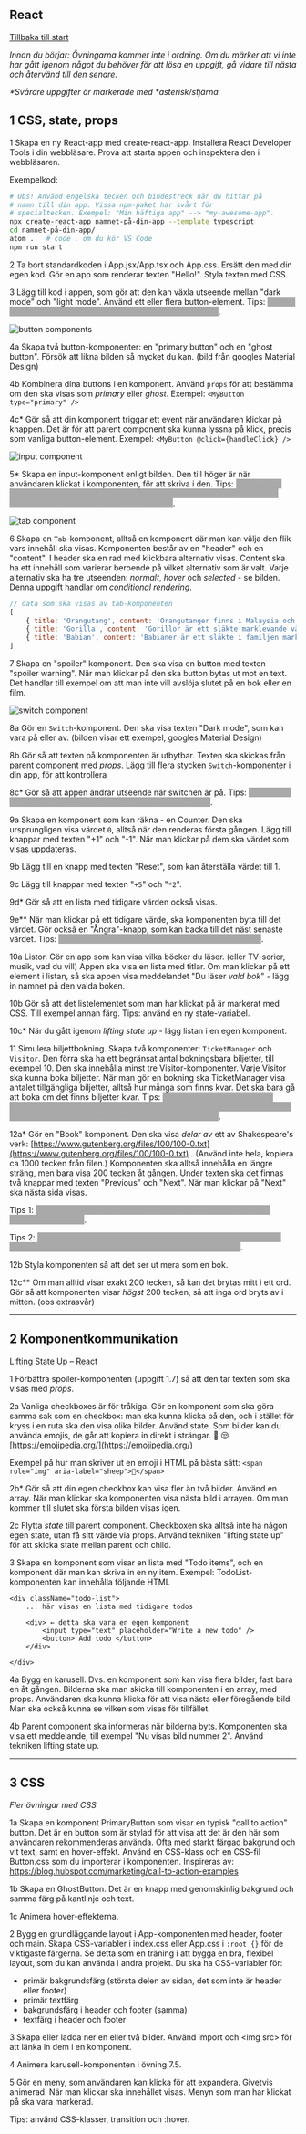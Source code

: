 ## React
[Tillbaka till start](README.md)

<style>
.hint, span.hint code { color: darkgray; background: darkgray; }
</style>

*Innan du börjar: Övningarna kommer inte i ordning. Om du märker att vi inte har gått igenom något du behöver för att lösa en uppgift, gå vidare till nästa och återvänd till den senare.*

*&ast;Svårare uppgifter är markerade med &ast;asterisk/stjärna.*

## 1 CSS, state, props
1 Skapa en ny React-app med create-react-app. Installera React Developer Tools i din webbläsare. Prova att starta appen och inspektera den i webbläsaren.

Exempelkod:

```bash
# Obs! Använd engelska tecken och bindestreck när du hittar på
# namn till din app. Vissa npm-paket har svårt för
# specialtecken. Exempel: "Min häftiga app" --> "my-awesome-app".
npx create-react-app namnet-på-din-app --template typescript
cd namnet-på-din-app/
atom .   # code . om du kör VS Code
npm run start
```

2 Ta bort standardkoden i App.jsx/App.tsx och App.css. Ersätt den med din egen kod. Gör en app som renderar texten "Hello!". Styla texten med CSS.


3 Lägg till kod i appen, som gör att den kan växla utseende mellan "dark mode" och "light mode". Använd ett eller flera button-element.
Tips: <span class="hint">använd en state-variabel med `useState` och attributet `className`</span>.

![button components](img/button-component.png)

4a Skapa två button-komponenter: en "primary button" och en "ghost button". Försök att likna bilden så mycket du kan. (bild från googles Material Design)

4b Kombinera dina buttons i en komponent. Använd `props` för att bestämma om den ska visas som *primary* eller *ghost*. Exempel: `<MyButton type="primary" />`

4c* Gör så att din komponent triggar ett event när användaren klickar på knappen. Det är för att parent component ska kunna lyssna på klick, precis som vanliga button-element. Exempel:
` <MyButton @click={handleClick} /> `

![input component](img/input-component.png)

5* Skapa en input-komponent enligt bilden. Den till höger är när användaren klickat i komponenten, för att skriva i den.
Tips: <span class="hint">använd CSS padding och ett label-element istället för att ha placeholder. Positionera label ovanpå input med `position: absolute`</span>.


![tab component](img/tab-component.png)

6 Skapa en `Tab`-komponent, alltså en komponent där man kan välja den flik vars innehåll ska visas. Komponenten består av en "header" och en "content". I header ska en rad med klickbara alternativ visas. Content ska ha ett innehåll som varierar beroende på vilket alternativ som är valt. Varje alternativ ska ha tre utseenden: *normalt*, *hover* och *selected* - se bilden. Denna uppgift handlar om *conditional rendering*.
```js
// data som ska visas av tab-komponenten
[
	{ title: 'Orangutang', content: 'Orangutanger finns i Malaysia och Indonesien. De har långa armar och rödaktigt, ibland brunaktigt, hår. Namnet kommer ifrån det malajiska och indonesiska uttrycket Orang Hutan som betyder skogsmänniska.' },
	{ title: 'Gorilla', content: 'Gorillor är ett släkte marklevande växtätande primater i Afrika. De är den största arten primater, med lika lång kropp som en människa men axelbredare och avsevärt tyngre. Gorillorna är människans närmast levande släkting efter schimpanserna.' },
	{ title: 'Babian', content: 'Babianer är ett släkte i familjen markattartade apor. Släktets namn kommer från fornfranska "babine" och syftar på den framskjutande nosen.' }
]
```


7 Skapa en "spoiler" komponent. Den ska visa en button med texten "spoiler warning". När man klickar på den ska button bytas ut mot en text. Det handlar till exempel om att man inte vill avslöja slutet på en bok eller en film.


![switch component](img/switch-component.png)

8a Gör en `Switch`-komponent. Den ska visa texten "Dark mode", som kan vara på eller av. (bilden visar ett exempel, googles Material Design)

8b Gör så att texten på komponenten är utbytbar. Texten ska skickas från parent component med *props*. Lägg till flera stycken `Switch`-komponenter i din app, för att kontrollera

8c* Gör så att appen ändrar utseende när switchen är på. Tips: <span class="hint">du behöver använda tekniken lifting state up, dvs skicka ett event</span>.



9a Skapa en komponent som kan räkna - en Counter. Den ska ursprungligen visa värdet `0`, alltså när den renderas första gången. Lägg till knappar med texten "+1" och "-1". När man klickar på dem ska värdet som visas uppdateras.

9b Lägg till en knapp med texten "Reset", som kan återställa värdet till 1.

9c Lägg till knappar med texten "`+5`" och "`*2`".

9d&ast; Gör så att en lista med tidigare värden också visas.

9e&ast;&ast; När man klickar på ett tidigare värde, ska komponenten byta till det värdet. Gör också en "Ångra"-knapp, som kan backa till det näst senaste värdet. Tips: <span class="hint">du behöver två state-variabler, det räcker inte med en</span>.


10a Listor. Gör en app som kan visa vilka böcker du läser. (eller TV-serier, musik, vad du vill) Appen ska visa en lista med titlar. Om man klickar på ett element i listan, så ska appen visa meddelandet "Du läser _vald bok_" - lägg in namnet på den valda boken.

10b Gör så att det listelementet som man har klickat på är markerat med CSS. Till exempel annan färg. Tips: använd en ny state-variabel.

10c&ast; När du gått igenom *lifting state up* - lägg listan i en egen komponent.


11 Simulera biljettbokning. Skapa två komponenter: `TicketManager` och `Visitor`. Den förra ska ha ett begränsat antal bokningsbara biljetter, till exempel 10. Den ska innehålla minst tre Visitor-komponenter. Varje Visitor ska kunna boka biljetter. När man gör en bokning ska TicketManager visa antalet tillgängliga biljetter, alltså hur många som finns kvar. Det ska bara gå att boka om det finns biljetter kvar. Tips: <span class="hint">Visitor kan använda +1 och -1 buttons för att välja antal som ska bokas. Använd disabled-egenskapen för att stänga av knappar som man inte ska kunna använda</span>.


12a&ast; Gör en "Book" komponent. Den ska visa _delar av_ ett av Shakespeare's verk: [https://www.gutenberg.org/files/100/100-0.txt](https://www.gutenberg.org/files/100/100-0.txt) . (Använd inte hela, kopiera ca 1000 tecken från filen.) Komponenten ska alltså innehålla en längre sträng, men bara visa 200 tecken åt gången. Under texten ska det finnas två knappar med texten "Previous" och "Next". När man klickar på "Next" ska nästa sida visas.

Tips 1: <span class="hint">den totala texten ska vara en sträng, som inte behöver ändras. Använd en konstant</span>.

Tips 2: <span class="hint">texten som ska visas varierar beroende på vilken sida man är på. Använd state-variabler för _sidnummer_ och _text som ska visas_</span>.

12b Styla komponenten så att det ser ut mera som en bok.

12c&ast;&ast; Om man alltid visar exakt 200 tecken, så kan det brytas mitt i ett ord. Gör så att komponenten visar _högst_ 200 tecken, så att inga ord bryts av i mitten. (obs extrasvår)

---

## 2 Komponentkommunikation

[Lifting State Up – React](https://reactjs.org/docs/lifting-state-up.html)

1 Förbättra spoiler-komponenten (uppgift 1.7) så att den tar texten som ska visas med _props_.

2a Vanliga checkboxes är för tråkiga. Gör en komponent som ska göra samma sak som en checkbox: man ska kunna klicka på den, och i stället för kryss i en ruta ska den visa olika bilder. Använd state. Som bilder kan du använda emojis, de går att kopiera in direkt i strängar. 🙂 😒   [https://emojipedia.org/](https://emojipedia.org/)

Exempel på hur man skriver ut en emoji i HTML på bästa sätt:
```<span role="img" aria-label="sheep">🐑</span> ```


2b&ast; Gör så att din egen checkbox kan visa fler än två bilder. Använd en array. När man klickar ska komponenten visa nästa bild i arrayen. Om man kommer till slutet ska första bilden visas igen.

2c Flytta _state_ till parent component. Checkboxen ska alltså inte ha någon egen state, utan få sitt värde via props. Använd tekniken "lifting state up" för att skicka state mellan parent och child.

3 Skapa en komponent som visar en lista med "Todo items", och en komponent där man kan skriva in en ny item. Exempel: TodoList-komponenten kan innehålla följande HTML
```
<div className="todo-list">
	... här visas en lista med tidigare todos

	<div> ← detta ska vara en egen komponent
		<input type="text" placeholder="Write a new todo" />
		<button> Add todo </button>
	</div>

</div>
```

4a Bygg en karusell. Dvs. en komponent som kan visa flera bilder, fast bara en åt gången. Bilderna ska man skicka till komponenten i en array, med props. Användaren ska kunna klicka för att visa nästa eller föregående bild. Man ska också kunna se vilken som visas för tillfället.

4b Parent component ska informeras när bilderna byts. Komponenten ska visa ett meddelande, till exempel "Nu visas bild nummer 2". Använd tekniken lifting state up.

---

## 3 CSS

*Fler övningar med CSS*

1a Skapa en komponent PrimaryButton som visar en typisk "call to action" button. Det är en button som är stylad för att visa att det är den här som användaren rekommenderas använda. Ofta med starkt färgad bakgrund och vit text, samt en hover-effekt. Använd en CSS-klass och en CSS-fil Button.css som du importerar i komponenten. Inspireras av: https://blog.hubspot.com/marketing/call-to-action-examples

1b Skapa en GhostButton. Det är en knapp med genomskinlig bakgrund och samma färg på kantlinje och text.

1c Animera hover-effekterna.

2 Bygg en grundläggande layout i App-komponenten med header, footer och main. Skapa CSS-variabler i index.css eller App.css i `:root {}` för de viktigaste färgerna. Se detta som en träning i att bygga en bra, flexibel layout, som du kan använda i andra projekt. Du ska ha CSS-variabler för:



* primär bakgrundsfärg (största delen av sidan, det som inte är header eller footer)
* primär textfärg
* bakgrundsfärg i header och footer (samma)
* textfärg i header och footer

3 Skapa eller ladda ner en eller två bilder. Använd import och &lt;img src> för att länka in dem i en komponent.

4 Animera karusell-komponenten i övning 7.5.

5 Gör en meny, som användaren kan klicka för att expandera. Givetvis animerad. När man klickar ska innehållet visas. Menyn som man har klickat på ska vara markerad.

Tips: använd CSS-klasser, transition och :hover.
